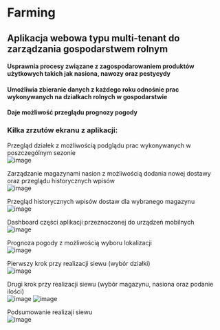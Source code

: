 # Farming

## Aplikacja webowa typu multi-tenant do zarządzania gospodarstwem rolnym

#### Usprawnia procesy związane z zagospodarowaniem produktów użytkowych takich jak nasiona, nawozy oraz pestycydy
#### Umożliwia zbieranie danych z każdego roku odnośnie prac wykonywanych na działkach rolnych w gospodarstwie
#### Daje możliwość przeglądu prognozy pogody

### Kilka zrzutów ekranu z aplikacji:

Przegląd działek z możliwością podglądu prac wykonywanych w poszczególnym sezonie\
![image](https://user-images.githubusercontent.com/70887324/204629533-8eb08568-603f-4eea-aee4-0d076db59f93.png)

Zarządzanie magazynami nasion z możliwością dodania nowej dostawy oraz przeglądu historycznych wpisów\
![image](https://user-images.githubusercontent.com/70887324/204629578-7b5f690f-4a1b-49cc-82f8-74a48c0ebacc.png)

Przegląd historycznych wpisów dostaw dla wybranego magazynu\
![image](https://user-images.githubusercontent.com/70887324/204630323-9af80af8-35e1-4ffb-af78-3f412fc152f0.png)

Dashboard części aplikacji przeznaczonej do urządzeń mobilnych\
![image](https://user-images.githubusercontent.com/70887324/204629746-cfef9641-5325-4dee-83ae-f77637322927.png)

Prognoza pogody z możliwością wyboru lokalizacji\
![image](https://user-images.githubusercontent.com/70887324/204629792-c7061914-91f1-4d93-85b6-fffe6cabe246.png)

Pierwszy krok przy realizacji siewu (wybór działki)\
![image](https://user-images.githubusercontent.com/70887324/204634040-d31a9209-6ef3-4005-a3e6-88352f8a4e0d.png)

Drugi krok przy realizacji siewu (wybór magazynu, nasiona oraz podanie ilości)\
![image](https://user-images.githubusercontent.com/70887324/204634095-e9ec57cb-0e72-4183-afab-0f7bee8e225d.png)
![image](https://user-images.githubusercontent.com/70887324/204634152-01208fc6-ade0-44ff-ac2e-e77caf596f63.png)

Podsumowanie realizaji siewu\
![image](https://user-images.githubusercontent.com/70887324/204634189-0c1c063a-512f-4ccd-a565-d04a83c8ef37.png)
